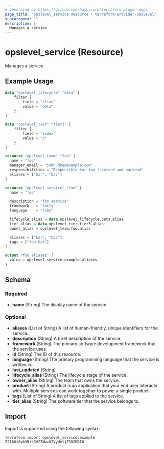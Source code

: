 ```yaml
---
# generated by https://github.com/hashicorp/terraform-plugin-docs
page_title: "opslevel_service Resource - terraform-provider-opslevel"
subcategory: ""
description: |-
  Manages a service
---
```


# opslevel_service (Resource)

Manages a service

## Example Usage

```terraform
data "opslevel_lifecycle" "beta" {
    filter {
        field = "alias"
        value = "beta"
    }
}

data "opslevel_tier" "tier3" {
    filter {
        field = "index"
        value = "3"
    }
}

resource "opslevel_team" "foo" {
  name = "foo"
  manager_email = "john.doe@example.com"
  responsibilities = "Responsible for foo frontend and backend"
  aliases = ["bar", "baz"]
}

resource "opslevel_service" "foo" {
  name = "foo"

  description = "foo service"
  framework   = "rails"
  language    = "ruby"

  lifecycle_alias = data.opslevel_lifecycle.beta.alias
  tier_alias = data.opslevel_tier.tier3.alias
  owner_alias = opslevel_team.foo.alias

  aliases = ["bar", "baz"]
  tags = ["foo:bar"]
}

output "foo_aliases" {
  value = opslevel_service.example.aliases
}
```

<!-- schema generated by tfplugindocs -->
## Schema

### Required

- **name** (String) The display name of the service.

### Optional

- **aliases** (List of String) A list of human-friendly, unique identifiers for the service.
- **description** (String) A brief description of the service.
- **framework** (String) The primary software development framework that the service uses.
- **id** (String) The ID of this resource.
- **language** (String) The primary programming language that the service is written in.
- **last_updated** (String)
- **lifecycle_alias** (String) The lifecycle stage of the service.
- **owner_alias** (String) The team that owns the service.
- **product** (String) A product is an application that your end user interacts with. Multiple services can work together to power a single product.
- **tags** (List of String) A list of tags applied to the service.
- **tier_alias** (String) The software tier that the service belongs to.

## Import

Import is supported using the following syntax:

```shell
terraform import opslevel_service.example Z2lkOi8vb3BzbGV2ZWwvU2VydmljZS82MDI0
```
